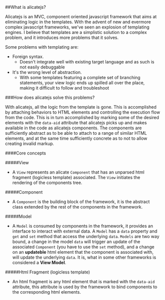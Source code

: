 ##What is alicatejs?

Alicatejs is an MVC, component oriented javascript framework that aims at eliminating logic in the templates.
With the advent of new and evermore complex javascript frameworks, we've seen an explosion of templating engines. I believe
that templates are a simplistic solution to a complex problem, and it introduces more problems that it solves.

Some problems with templating are:
- Foreign syntax.
    - Doesn't integrate well with existing target language and as such is not easily debuggable
- It's the wrong level of abstraction.
    - With some templates featuring a complete set of branching statements,
      your view logic ends up spilled all over the place, making it difficult to
      follow and troubleshoot

###How does alicatejs solve this problems?

With alicatejs, all the logic from the template is gone. This is accomplished by attaching behaviors to HTML elements
and controlling the execution flow from the code. This is in turn accomplished by marking some of the desired elements with
the `data-aid` attribute that alicatejs picks up and makes available in the code as alicatejs components. The components are sufficiently
abstract as to be able to attach to a range of similar HTML elements, and at the same time sufficiently concrete as to
not to allow creating invalid markup. 

####Core concepts

#####View

* A `View` represents an alicate `Component` that has an unparsed html fragment (logicless template) associated. The `View` initiates the rendering of the components tree.

#####Component

* A `Component` is the building block of the framework, it is the abstract class extended by the rest of the components in the framework. 

#####Model

* A `Model` is consumed by components in the framework, it provides an interface to interact with external data. A `Model` has a `data` property and `get` and `set` method that access the underlying `data`. `Models` are two way bound, a change in the model `data` will trigger an update of the associated `Component` (you have to use the `set` method),  and a change on an **updateble** html element that the component is associated with, will update the underlying `data`. It is, what in some other frameworks is considered a **View Model**.

#####Html Fragment (logicless template)

* An html fragment is any html element that is marked with the `data-aid` attribute, this attribute is used by the framework to bind components to the corresponding html elements.
